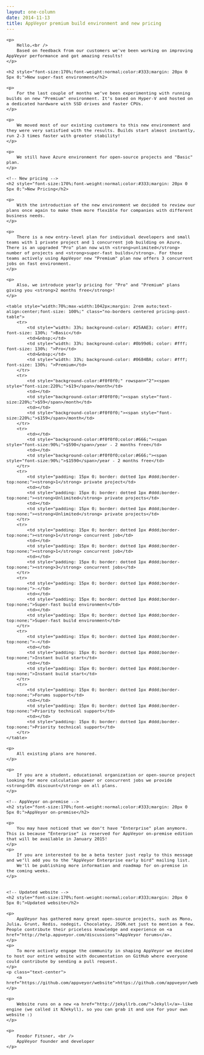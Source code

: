 ```yaml
---
layout: one-column
date: 2014-11-13
title: AppVeyor premium build environment and new pricing
---
```


<div style="font-family:'Segoe UI',Arial,Sans-Serif;font-size:10pt;width:100%; max-width:1042px;margin: 0 auto;">

    <p>
        Hello,<br />
        Based on feedback from our customers we've been working on improving AppVeyor performance and got amazing results!
    </p>

    <h2 style="font-size:170%;font-weight:normal;color:#333;margin: 20px 0 5px 0;">New super-fast environment</h2>

    <p>
        For the last couple of months we’ve been experimenting with running builds on new "Premium" environment. It’s based on Hyper-V and hosted on a dedicated hardware with SSD drives and faster CPUs.
    </p>

    <p>
        We moved most of our existing customers to this new environment and they were very satisfied with the results. Builds start almost instantly, run 2-3 times faster with greater stability!
    </p>

    <p>
        We still have Azure environment for open-source projects and "Basic" plan.
    </p>

    <!-- New pricing -->
    <h2 style="font-size:170%;font-weight:normal;color:#333;margin: 20px 0 5px 0;">New Pricing</h2>

    <p>
        With the introduction of the new environment we decided to review our plans once again to make them more flexible for companies with different business needs.
    </p>

    <p>
        There is a new entry-level plan for individual developers and small teams with 1 private project and 1 concurrent job building on Azure. There is an upgraded "Pro" plan now with <strong>unlimited</strong> number of projects and <strong>super-fast builds</strong>. For those teams actively using AppVeyor new "Premium" plan now offers 3 concurrent jobs on fast environment.
    </p>

    <p>
        Also, we introduce yearly pricing for "Pro" and "Premium" plans giving you <strong>2 months free</strong>!
    </p>

    <table style="width:70%;max-width:1042px;margin: 2rem auto;text-align:center;font-size: 100%;" class="no-borders centered pricing-post-table">
        <tr>
            <td style="width: 33%; background-color: #25AAE3; color: #fff; font-size: 130%; ">Basic</td>
            <td>&nbsp;</td>
            <td style="width: 33%; background-color: #0b99d6; color: #fff; font-size: 130%; ">Pro</td>
            <td>&nbsp;</td>
            <td style="width: 33%; background-color: #0684BA; color: #fff; font-size: 130%; ">Premium</td>
        </tr>
        <tr>
            <td style="background-color:#f0f0f0;" rowspan="2"><span style="font-size:220%;">$19</span>/month</td>
            <td></td>
            <td style="background-color:#f0f0f0;"><span style="font-size:220%;">$59</span>/month</td>
            <td></td>
            <td style="background-color:#f0f0f0;"><span style="font-size:220%;">$159</span>/month</td>
        </tr>
        <tr>
            <td></td>
            <td style="background-color:#f0f0f0;color:#666;"><span style="font-size:90%;">$590</span>/year - 2 months free</td>
            <td></td>
            <td style="background-color:#f0f0f0;color:#666;"><span style="font-size:90%;">$1590</span>/year - 2 months free</td>
        </tr>
        <tr>
            <td style="padding: 15px 0; border: dotted 1px #ddd;border-top:none;"><strong>1</strong> private project</td>
            <td></td>
            <td style="padding: 15px 0; border: dotted 1px #ddd;border-top:none;"><strong>Unlimited</strong> private projects</td>
            <td></td>
            <td style="padding: 15px 0; border: dotted 1px #ddd;border-top:none;"><strong>Unlimited</strong> private projects</td>
        </tr>
        <tr>
            <td style="padding: 15px 0; border: dotted 1px #ddd;border-top:none;"><strong>1</strong> concurrent job</td>
            <td></td>
            <td style="padding: 15px 0; border: dotted 1px #ddd;border-top:none;"><strong>1</strong> concurrent job</td>
            <td></td>
            <td style="padding: 15px 0; border: dotted 1px #ddd;border-top:none;"><strong>3</strong> concurrent jobs</td>
        </tr>
        <tr>
            <td style="padding: 15px 0; border: dotted 1px #ddd;border-top:none;">-</td>
            <td></td>
            <td style="padding: 15px 0; border: dotted 1px #ddd;border-top:none;">Super-fast build environment</td>
            <td></td>
            <td style="padding: 15px 0; border: dotted 1px #ddd;border-top:none;">Super-fast build environment</td>
        </tr>
        <tr>
            <td style="padding: 15px 0; border: dotted 1px #ddd;border-top:none;">-</td>
            <td></td>
            <td style="padding: 15px 0; border: dotted 1px #ddd;border-top:none;">Instant build start</td>
            <td></td>
            <td style="padding: 15px 0; border: dotted 1px #ddd;border-top:none;">Instant build start</td>
        </tr>
        <tr>
            <td style="padding: 15px 0; border: dotted 1px #ddd;border-top:none;">Forums support</td>
            <td></td>
            <td style="padding: 15px 0; border: dotted 1px #ddd;border-top:none;">Priority technical support</td>
            <td></td>
            <td style="padding: 15px 0; border: dotted 1px #ddd;border-top:none;">Priority technical support</td>
        </tr>
    </table>

    <p>
        All existing plans are honored.
    </p>

    <p>
        If you are a student, educational organization or open-source project looking for more calculation power or concurrent jobs we provide <strong>50% discount</strong> on all plans.
    </p>

    <!-- AppVeyor on-premise -->
    <h2 style="font-size:170%;font-weight:normal;color:#333;margin: 20px 0 5px 0;">AppVeyor on-premise</h2>

    <p>
        You may have noticed that we don’t have "Enterprise" plan anymore. This is because "Enterprise" is reserved for AppVeyor on-premise edition that will be available in January 2015!
    </p>
    <p>
        If you are interested to be a beta tester just reply to this message and we’ll add you to the "AppVeyor Enterprise early bird" mailing list.
        We'll be publishing more information and roadmap for on-premise in the coming weeks.
    </p>


    <!-- Updated website -->
    <h2 style="font-size:170%;font-weight:normal;color:#333;margin: 20px 0 5px 0;">Updated website</h2>

    <p>
        AppVeyor has gathered many great open-source projects, such as Mono, Julia, Grunt, Redis, nodegit, Chocolatey, JSON.net just to mention a few. People contribute their priceless knowledge and experience on <a href="http://help.appveyor.com/discussions">AppVeyor forums</a>.
    </p>
    <p>
        To more actively engage the community in shaping AppVeyor we decided to host our entire website with documentation on GitHub where everyone could contribute by sending a pull request.
    </p>
    <p class="text-center">
        <a href="https://github.com/appveyor/website">https://github.com/appveyor/website</a>
    </p>

    <p>
        Website runs on a new <a href="http://jekyllrb.com/">Jekyll</a>-like engine (we called it NJekyll), so you can grab it and use for your own website :)
    </p>

    <p>
        Feodor Fitsner, <br />
        AppVeyor founder and developer
    </p>
</div>
